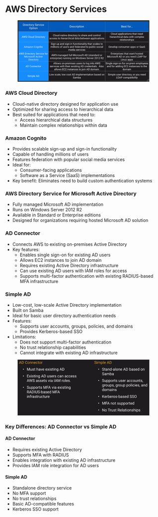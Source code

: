 # AWS Directory Services

<figure><img src="../../../../.gitbook/assets/image (18) (1).png" alt=""><figcaption></figcaption></figure>

### AWS Cloud Directory

* Cloud-native directory designed for application use
* Optimized for sharing access to hierarchical data
* Best suited for applications that need to:
  * Access hierarchical data structures
  * Maintain complex relationships within data

### Amazon Cognito

* Provides scalable sign-up and sign-in functionality
* Capable of handling millions of users
* Features federation with popular social media services
* Ideal for:
  * Consumer-facing applications
  * Software as a Service (SaaS) implementations
* Key benefit: Eliminates need to build custom authentication systems

### AWS Directory Service for Microsoft Active Directory

* Fully managed Microsoft AD implementation
* Runs on Windows Server 2012 R2
* Available in Standard or Enterprise editions
* Designed for organizations requiring hosted Microsoft AD solution

### AD Connector

* Connects AWS to existing on-premises Active Directory
* Key features:
  * Enables single sign-on for existing AD users
  * Allows EC2 instances to join AD domain
  * Requires existing Active Directory infrastructure
  * Can use existing AD users with IAM roles for access
  * Supports multi-factor authentication with existing RADIUS-based MFA infrastructure

### Simple AD

* Low-cost, low-scale Active Directory implementation
* Built on Samba
* Ideal for basic user directory authentication needs
* Features:
  * Supports user accounts, groups, policies, and domains
  * Provides Kerberos-based SSO
* Limitations:
  * Does not support multi-factor authentication
  * No trust relationship capabilities
  * Cannot integrate with existing AD infrastructure

<figure><img src="../../../../.gitbook/assets/image (19) (1).png" alt=""><figcaption></figcaption></figure>

### Key Differences: AD Connector vs Simple AD

#### AD Connector

* Requires existing Active Directory
* Supports MFA with RADIUS
* Enables integration with existing AD infrastructure
* Provides IAM role integration for AD users

#### Simple AD

* Standalone directory service
* No MFA support
* No trust relationships
* Basic AD-compatible features
* Kerberos SSO support
